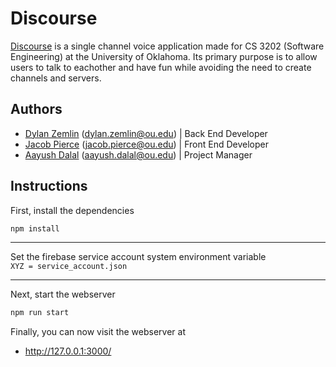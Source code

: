 # Discourse

[Discourse](https://discourse.dylanzeml.in/) is a single channel voice application made for CS 3202 (Software Engineering) at the University of Oklahoma. Its primary purpose is to allow users to talk to eachother and have fun while avoiding the need to create channels and servers.

## Authors

 - [Dylan Zemlin](https://github.com/dylanzemlin/) (<dylan.zemlin@ou.edu>) | Back End Developer
 - [Jacob Pierce](https://github.com/pier116) (<jacob.pierce@ou.edu>) | Front End Developer
 - [Aayush Dalal](https://github.com/) (<aayush.dalal@ou.edu>) | Project Manager

## Instructions

First, install the dependencies
```bash
npm install
```

---

Set the firebase service account system environment variable  
```XYZ = service_account.json```

---

Next, start the webserver
```bash
npm run start
```

Finally, you can now visit the webserver at
 + http://127.0.0.1:3000/
